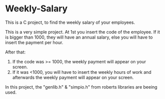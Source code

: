 # Weekly-Salary
This is a C project, to find the weekly salary of your employees.

This is a very simple project. At 1st you insert the code of the employee. If it is bigger than 1000, they will have an annual salary, else you will have to 
insert the payment per hour. 

After that: 
1) If the code was >= 1000, the weekly payment will appear on your screen.
2) If it was <1000, you will have to insert the weekly hours of work and afterwards the weekly payment will appear on your screen.

In this project, the "genlib.h" & "simpio.h" from roberts libraries are beeing used.
